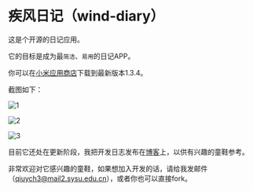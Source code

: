 # 疾风日记（wind-diary）

这是个开源的日记应用。

它的目标是成为最`简洁`、`易用`的日记APP。

你可以在[小米应用商店](http://app.mi.com/detail/86975?ref=search)下载到最新版本1.3.4。

截图如下：

![1](http://i12.tietuku.com/2c4523c81aa60d80.jpg)

![2](http://i12.tietuku.com/6a6fd8bd88ee52b0.jpg)

![3](http://i12.tietuku.com/ed6dff8f235e4cd4.png)

目前它还处在更新阶段，我把开发日志发布在[博客](http://www.qiuyongchen.com/?p=16)上，以供有兴趣的童鞋参考。

非常欢迎对它感兴趣的童鞋，如果想加入开发的话，请给我发邮件（qiuych3@mail2.sysu.edu.cn），或者你也可以直接fork。
